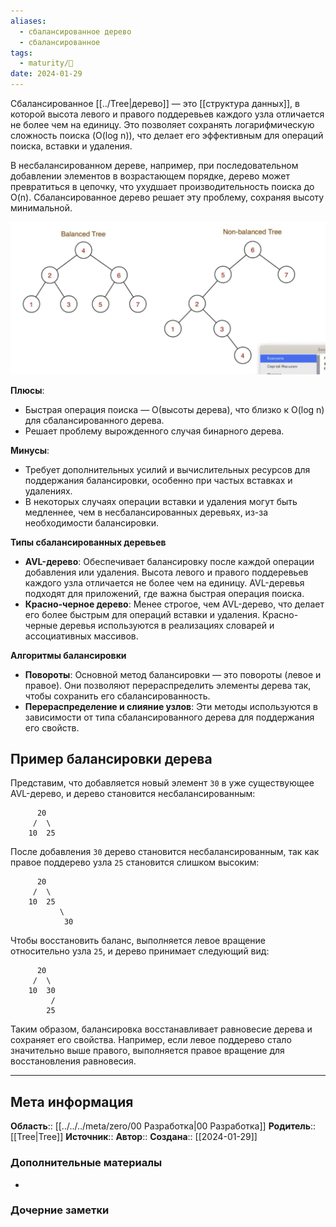 ```yaml
---
aliases:
  - сбалансированное дерево
  - сбалансированное
tags:
  - maturity/🌱
date: 2024-01-29
---
```

Сбалансированное [[../Tree|дерево]] — это [[структура данных]], в которой высота левого и правого поддеревьев каждого узла отличается не более чем на единицу. Это позволяет сохранять логарифмическую сложность поиска (O(log n)), что делает его эффективным для операций поиска, вставки и удаления.

В несбалансированном дереве, например, при последовательном добавлении элементов в возрастающем порядке, дерево может превратиться в цепочку, что ухудшает производительность поиска до O(n). Сбалансированное дерево решает эту проблему, сохраняя высоту минимальной.

![](../../../meta/files/images/Pasted%20image%2020240129191116.png)

**Плюсы**:
- Быстрая операция поиска — O(высоты дерева), что близко к O(log n) для сбалансированного дерева.
- Решает проблему вырожденного случая бинарного дерева.

**Минусы**:
- Требует дополнительных усилий и вычислительных ресурсов для поддержания балансировки, особенно при частых вставках и удалениях.
- В некоторых случаях операции вставки и удаления могут быть медленнее, чем в несбалансированных деревьях, из-за необходимости балансировки.

**Типы сбалансированных деревьев**
- **AVL-дерево**: Обеспечивает балансировку после каждой операции добавления или удаления. Высота левого и правого поддеревьев каждого узла отличается не более чем на единицу. AVL-деревья подходят для приложений, где важна быстрая операция поиска.
- **Красно-черное дерево**: Менее строгое, чем AVL-дерево, что делает его более быстрым для операций вставки и удаления. Красно-черные деревья используются в реализациях словарей и ассоциативных массивов.

**Алгоритмы балансировки**
- **Повороты**: Основной метод балансировки — это повороты (левое и правое). Они позволяют перераспределить элементы дерева так, чтобы сохранить его сбалансированность.
- **Перераспределение и слияние узлов**: Эти методы используются в зависимости от типа сбалансированного дерева для поддержания его свойств.
## Пример балансировки дерева
Представим, что добавляется новый элемент `30` в уже существующее AVL-дерево, и дерево становится несбалансированным:

```
      20
     /  \
    10  25
```

После добавления `30` дерево становится несбалансированным, так как правое поддерево узла `25` становится слишком высоким:

```
      20
     /  \
    10  25
           \
            30
```

Чтобы восстановить баланс, выполняется левое вращение относительно узла `25`, и дерево принимает следующий вид:

```
      20
     /  \
    10  30
         /
        25
```

Таким образом, балансировка восстанавливает равновесие дерева и сохраняет его свойства. Например, если левое поддерево стало значительно выше правого, выполняется правое вращение для восстановления равновесия.
***
## Мета информация
**Область**:: [[../../../meta/zero/00 Разработка|00 Разработка]]
**Родитель**:: [[Tree|Tree]]
**Источник**:: 
**Автор**:: 
**Создана**:: [[2024-01-29]]
### Дополнительные материалы
- 
### Дочерние заметки
<!-- QueryToSerialize: LIST FROM [[]] WHERE contains(Родитель, this.file.link) or contains(parents, this.file.link) -->
